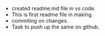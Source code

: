 - created readme.md file in vs code.
- This is first readme file in making.
- commiting on changes.
- Task to push up the same on github.
